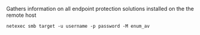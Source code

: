 Gathers information on all endpoint protection solutions installed on the the remote host
```
netexec smb target -u username -p password -M enum_av
```